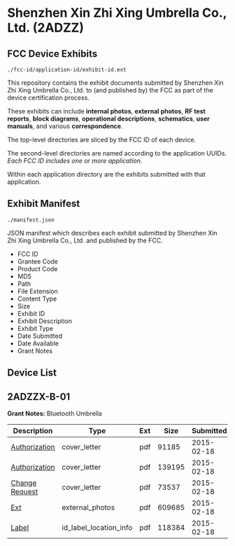 # Shenzhen Xin Zhi Xing Umbrella Co., Ltd. (2ADZZ)
## FCC Device Exhibits

```
./fcc-id/application-id/exhibit-id.ext
```

This repository contains the exhibit documents submitted by Shenzhen Xin Zhi Xing Umbrella Co., Ltd. to (and published by) the FCC as part of the device certification process.

These exhibits can include **internal photos**, **external photos**, **RF test reports**, **block diagrams**, **operational descriptions**, **schematics**, **user manuals**, and various **correspondence**.

The top-level directories are sliced by the FCC ID of each device.

The second-level directories are named according to the application UUIDs. *Each FCC ID includes one or more application.*

Within each application directory are the exhibits submitted with that application. 

## Exhibit Manifest

```
./manifest.json
```

JSON manifest which describes each exhibit submitted by Shenzhen Xin Zhi Xing Umbrella Co., Ltd. and published by the FCC.

- FCC ID
- Grantee Code
- Product Code
- MD5
- Path
- File Extension
- Content Type
- Size
- Exhibit ID
- Exhibit Description
- Exhibit Type
- Date Submitted
- Date Available
- Grant Notes

## Device List
## 2ADZZX-B-01
**Grant Notes:** Bluetooth Umbrella

| Description | Type | Ext | Size | Submitted | Available |
| ----------- | ---- | --- | ---- | --------- | --------- |
| [Authorization](2ADZZX-B-01/7a72ab4f69bd92086eb3b3d64112b13c/2538224.pdf) | cover_letter | pdf | 91185 | 2015-02-18 | 2015-02-18 |
| [Authorization](2ADZZX-B-01/7a72ab4f69bd92086eb3b3d64112b13c/2538225.pdf) | cover_letter | pdf | 139195 | 2015-02-18 | 2015-02-18 |
| [Change Request](2ADZZX-B-01/7a72ab4f69bd92086eb3b3d64112b13c/2538226.pdf) | cover_letter | pdf | 73537 | 2015-02-18 | 2015-02-18 |
| [Ext](2ADZZX-B-01/7a72ab4f69bd92086eb3b3d64112b13c/2538227.pdf) | external_photos | pdf | 609685 | 2015-02-18 | 2015-02-18 |
| [Label](2ADZZX-B-01/7a72ab4f69bd92086eb3b3d64112b13c/2538228.pdf) | id_label_location_info | pdf | 118384 | 2015-02-18 | 2015-02-18 |
